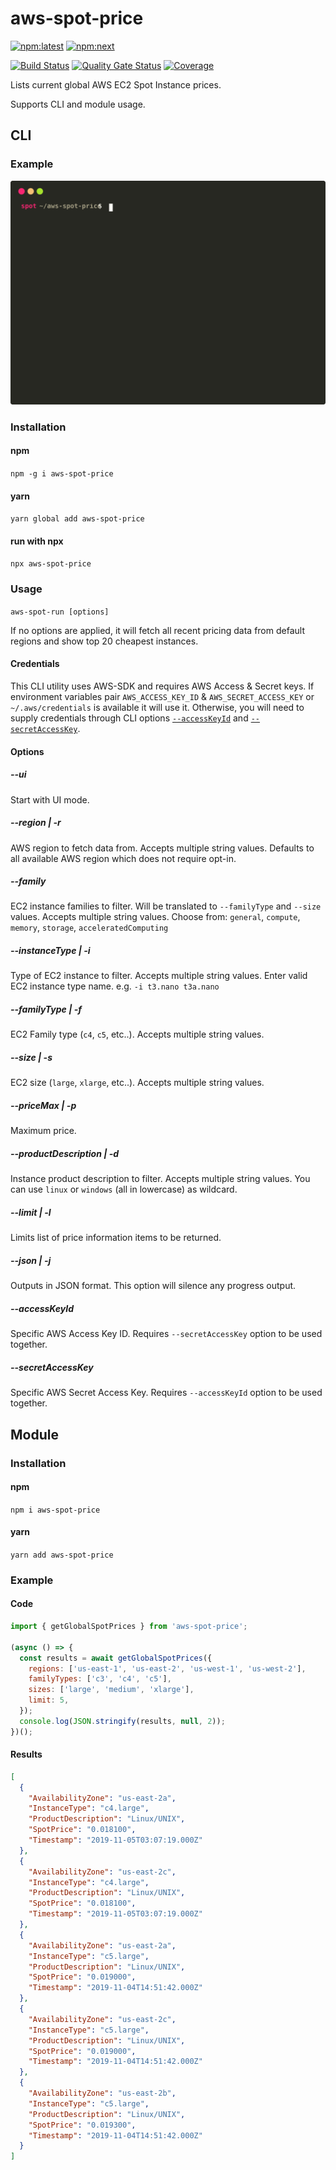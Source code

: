 # aws-spot-price

[![npm:latest](https://img.shields.io/npm/v/aws-spot-price/latest)](https://www.npmjs.com/package/aws-spot-price)
[![npm:next](https://img.shields.io/npm/v/aws-spot-price/next)](https://www.npmjs.com/package/aws-spot-price/v/next)

[![Build Status](https://dev.azure.com/aws-spot-price/aws-spot-price/_apis/build/status/hoonoh.aws-spot-price?branchName=master)](https://dev.azure.com/aws-spot-price/aws-spot-price/_build/latest?definitionId=1&branchName=master)
[![Quality Gate Status](https://sonarcloud.io/api/project_badges/measure?project=hoonoh_aws-spot-price&metric=alert_status)](https://sonarcloud.io/dashboard?id=hoonoh_aws-spot-price)
[![Coverage](https://sonarcloud.io/api/project_badges/measure?project=hoonoh_aws-spot-price&metric=coverage)](https://sonarcloud.io/component_measures?id=hoonoh_aws-spot-price&metric=coverage&view=list)

Lists current global AWS EC2 Spot Instance prices.

Supports CLI and module usage.

## CLI

### Example

![Example](https://raw.githubusercontent.com/hoonoh/aws-spot-price/master/docs/preview.svg?sanitize=true)

### Installation

#### npm

`npm -g i aws-spot-price`

#### yarn

`yarn global add aws-spot-price`

#### run with npx

`npx aws-spot-price`

### Usage

`aws-spot-run [options]`

If no options are applied, it will fetch all recent pricing data from default regions and show top 20 cheapest instances.

#### Credentials

This CLI utility uses AWS-SDK and requires AWS Access & Secret keys. If environment variables pair `AWS_ACCESS_KEY_ID` & `AWS_SECRET_ACCESS_KEY` or `~/.aws/credentials` is available it will use it. Otherwise, you will need to supply credentials through CLI options [`--accessKeyId`](#accessKeyId) and [`--secretAccessKey`](#secretAccessKey).

#### Options

##### --ui

Start with UI mode.

##### --region | -r

AWS region to fetch data from. Accepts multiple string values.
Defaults to all available AWS region which does not require opt-in.

##### --family

EC2 instance families to filter. Will be translated to `--familyType` and `--size` values.
Accepts multiple string values.
Choose from: `general`, `compute`, `memory`, `storage`, `acceleratedComputing`

##### --instanceType | -i

Type of EC2 instance to filter. Accepts multiple string values.
Enter valid EC2 instance type name. e.g. `-i t3.nano t3a.nano`

##### --familyType | -f

EC2 Family type (`c4`, `c5`, etc..). Accepts multiple string values.

##### --size | -s

EC2 size (`large`, `xlarge`, etc..). Accepts multiple string values.

##### --priceMax | -p

Maximum price.

##### --productDescription | -d

Instance product description to filter. Accepts multiple string values.
You can use `linux` or `windows` (all in lowercase) as wildcard.

##### --limit | -l

Limits list of price information items to be returned.

##### --json | -j

Outputs in JSON format. This option will silence any progress output.

##### <a name="accessKeyId"></a>--accessKeyId

Specific AWS Access Key ID. Requires `--secretAccessKey` option to be used together.

##### <a name="secretAccessKey"></a>--secretAccessKey

Specific AWS Secret Access Key. Requires `--accessKeyId` option to be used together.

## Module

### Installation

#### npm

`npm i aws-spot-price`

#### yarn

`yarn add aws-spot-price`

### Example

#### Code

```javascript
import { getGlobalSpotPrices } from 'aws-spot-price';

(async () => {
  const results = await getGlobalSpotPrices({
    regions: ['us-east-1', 'us-east-2', 'us-west-1', 'us-west-2'],
    familyTypes: ['c3', 'c4', 'c5'],
    sizes: ['large', 'medium', 'xlarge'],
    limit: 5,
  });
  console.log(JSON.stringify(results, null, 2));
})();
```

#### Results

```json
[
  {
    "AvailabilityZone": "us-east-2a",
    "InstanceType": "c4.large",
    "ProductDescription": "Linux/UNIX",
    "SpotPrice": "0.018100",
    "Timestamp": "2019-11-05T03:07:19.000Z"
  },
  {
    "AvailabilityZone": "us-east-2c",
    "InstanceType": "c4.large",
    "ProductDescription": "Linux/UNIX",
    "SpotPrice": "0.018100",
    "Timestamp": "2019-11-05T03:07:19.000Z"
  },
  {
    "AvailabilityZone": "us-east-2a",
    "InstanceType": "c5.large",
    "ProductDescription": "Linux/UNIX",
    "SpotPrice": "0.019000",
    "Timestamp": "2019-11-04T14:51:42.000Z"
  },
  {
    "AvailabilityZone": "us-east-2c",
    "InstanceType": "c5.large",
    "ProductDescription": "Linux/UNIX",
    "SpotPrice": "0.019000",
    "Timestamp": "2019-11-04T14:51:42.000Z"
  },
  {
    "AvailabilityZone": "us-east-2b",
    "InstanceType": "c5.large",
    "ProductDescription": "Linux/UNIX",
    "SpotPrice": "0.019300",
    "Timestamp": "2019-11-04T14:51:42.000Z"
  }
]
```
